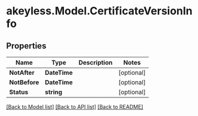 # akeyless.Model.CertificateVersionInfo

## Properties

Name | Type | Description | Notes
------------ | ------------- | ------------- | -------------
**NotAfter** | **DateTime** |  | [optional] 
**NotBefore** | **DateTime** |  | [optional] 
**Status** | **string** |  | [optional] 

[[Back to Model list]](../README.md#documentation-for-models) [[Back to API list]](../README.md#documentation-for-api-endpoints) [[Back to README]](../README.md)

